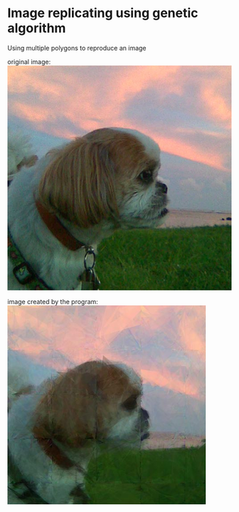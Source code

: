 # Image replicating using genetic algorithm

Using multiple polygons to reproduce an image


original image:
![alt text](https://github.com/PlzAccept/ImageRrepelicateGenetic/blob/master/thundar.jpg)


image created by the program:
![alt text](https://github.com/PlzAccept/ImageRrepelicateGenetic/blob/master/thundar_fitness_96.67.jpg)
